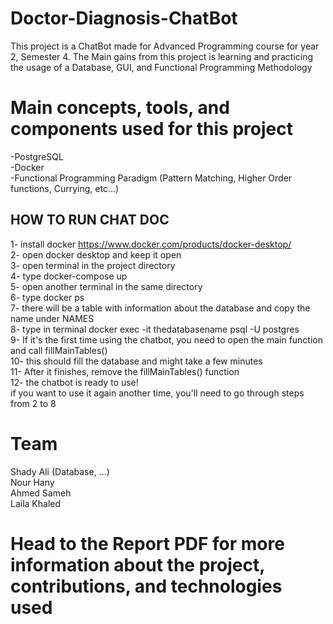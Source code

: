 # Doctor-Diagnosis-ChatBot
This project is a ChatBot made for Advanced Programming course for year 2, Semester 4. 
The Main gains from this project is learning and practicing the usage of a Database, GUI, and Functional Programming Methodology


# Main concepts, tools, and components used for this project
-PostgreSQL  
-Docker  
-Functional Programming Paradigm (Pattern Matching, Higher Order functions, Currying, etc...)  



## HOW TO RUN CHAT DOC ##

1- install docker  https://www.docker.com/products/docker-desktop/  
2- open docker desktop and keep it open  
3- open terminal in the project directory  
4- type docker-compose up  
5- open another terminal in the same directory  
6- type docker ps  
7- there will be a table with information about the database and copy the name
under NAMES  
8- type in terminal docker exec -it thedatabasename psql -U postgres  
9- If it's the first time using the chatbot, you need to open the main function and call fillMainTables()  
10- this should fill the database and might take a few minutes  
11- After it finishes, remove the fillMainTables() function  
12- the chatbot is ready to use!  
if you want to use it again another time, you'll need to go through steps from 2 to 8  


# Team #
Shady Ali (Database, ...)  
Nour Hany  
Ahmed Sameh  
Laila Khaled  

# Head to the Report PDF for more information about the project, contributions, and technologies used
